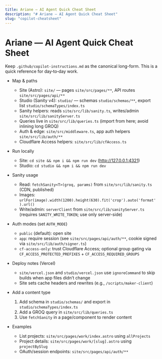 ```yaml
---
title: Ariane — AI Agent Quick Cheat Sheet
description: "# Ariane — AI Agent Quick Cheat Sheet"
slug: "copilot-cheatsheet"
---
```




# Ariane — AI Agent Quick Cheat Sheet

Keep `.github/copilot-instructions.md` as the canonical long-form. This is a quick reference for day‑to‑day work.

- Map & paths

  - Site (Astro): `site/` — pages `site/src/pages/**`, API routes `site/src/pages/api/**`
  - Studio (Sanity v4): `studio/` — schemas `studio/schemas/**`, export list `studio/schemaTypes/index.ts`
  - Sanity helpers: reads `site/src/lib/sanity.ts`, writes/admin `site/src/lib/sanityServer.ts`
  - Queries live in `site/src/lib/queries.ts` (import from here; avoid inlining long GROQ)
  - Auth & edge: `site/src/middleware.ts`, app auth helpers `site/src/lib/auth/**`
  - Cloudflare Access helpers: `site/src/lib/cfAccess.ts`

- Run locally

  - Site: `cd site && npm i && npm run dev` (http://127.0.0.1:4321)
  - Studio: `cd studio && npm i && npm run dev`

- Sanity usage

  - Read: `fetchSanity<T>(groq, params)` from `site/src/lib/sanity.ts` (CDN, published)
  - Images: `urlFor(image).width(1200).height(630).fit('crop').auto('format').url()`
  - Write/admin: `serverClient` from `site/src/lib/sanityServer.ts` (requires `SANITY_WRITE_TOKEN`; use only server-side)

- Auth modes (set `AUTH_MODE`)

  - `public` (default): open site
  - `app`: require session (see `site/src/pages/api/auth/**`, cookie signed via `site/src/lib/auth/signer.ts`)
  - `cf-access-only`: trust Cloudflare Access; optional group gating via `CF_ACCESS_PROTECTED_PREFIXES` + `CF_ACCESS_REQUIRED_GROUPS`

- Deploy notes (Vercel)

  - `site/vercel.json` and `studio/vercel.json` use `ignoreCommand` to skip builds when app files didn’t change
  - Site sets cache headers and rewrites (e.g., `/scripts/maker-client`)

- Add a content type

  1. Add schema in `studio/schemas/` and export in `studio/schemaTypes/index.ts`
  2. Add a GROQ query in `site/src/lib/queries.ts`
  3. Use `fetchSanity` in a page/component to render content

- Examples
  - List projects: `site/src/pages/work/index.astro` using `allProjects`
  - Project details: `site/src/pages/work/[slug].astro` using `projectBySlug`
  - OAuth/session endpoints: `site/src/pages/api/auth/**`
